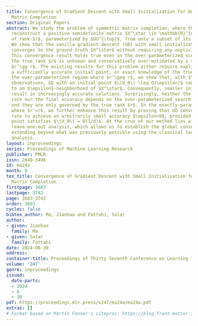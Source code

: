 ```yaml
---
title: Convergence of Gradient Descent with Small Initialization for Unregularized
  Matrix Completion
section: Original Papers
abstract: We study the problem of symmetric matrix completion, where the goal is to
  reconstruct a positive semidefinite matrix $X^\star \in \mathbb{R}^{d\times d}$
  of rank-$r$, parameterized by $UU^{\top}$, from only a subset of its observed entries.
  We show that the vanilla gradient descent (GD) with small initialization provably
  converges to the ground truth $X^\star$ without requiring any explicit regularization.
  This convergence result holds true even in the over-parameterized scenario, where
  the true rank $r$ is unknown and conservatively over-estimated by a search rank
  $r’\gg r$. The existing results for this problem either require explicit regularization,
  a sufficiently accurate initial point, or exact knowledge of the true rank $r$.  In
  the over-parameterized regime where $r’\geq r$, we show that, with $\widetilde\Omega(dr^9)$
  observations, GD with an initial point $\|U_0\| \leq O(\epsilon)$ converges near-linearly
  to an $\epsilon$-neighborhood of $X^\star$. Consequently, smaller initial points
  result in increasingly accurate solutions. Surprisingly, neither the convergence
  rate nor the final accuracy depends on the over-parameterized search rank $r’$,
  and they are only governed by the true rank $r$. In the exactly-parameterized regime
  where $r’=r$, we further enhance this result by proving that GD converges at a faster
  rate to achieve an arbitrarily small accuracy $\epsilon>0$, provided the initial
  point satisfies $\|U_0\| = O(1/d)$. At the crux of our method lies a novel weakly-coupled
  leave-one-out analysis, which allows us to establish the global convergence of GD,
  extending beyond what was previously possible using the classical leave-one-out
  analysis.
layout: inproceedings
series: Proceedings of Machine Learning Research
publisher: PMLR
issn: 2640-3498
id: ma24a
month: 0
tex_title: Convergence of Gradient Descent with Small Initialization for Unregularized
  Matrix Completion
firstpage: 3683
lastpage: 3742
page: 3683-3742
order: 3683
cycles: false
bibtex_author: Ma, Jianhao and Fattahi, Salar
author:
- given: Jianhao
  family: Ma
- given: Salar
  family: Fattahi
date: 2024-06-30
address:
container-title: Proceedings of Thirty Seventh Conference on Learning Theory
volume: '247'
genre: inproceedings
issued:
  date-parts:
  - 2024
  - 6
  - 30
pdf: https://proceedings.mlr.press/v247/ma24a/ma24a.pdf
extras: []
# Format based on Martin Fenner's citeproc: https://blog.front-matter.io/posts/citeproc-yaml-for-bibliographies/
---
```

